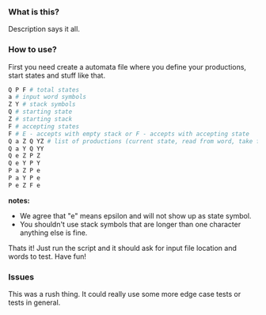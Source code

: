 ### What is this?
Description says it all.

### How to use?
First you need create a automata file where you define your productions, start states and stuff like that.
```python
Q P F # total states
a # input word symbols
Z Y # stack symbols
Q # starting state
Z # starting stack
F # accepting states
F # E - accepts with empty stack or F - accepts with accepting state
Q a Z Q YZ # list of productions (current state, read from word, take from stack, next state, add to stack)
Q a Y Q YY
Q e Z P Z
Q e Y P Y 
P a Z P e 
P a Y P e
P e Z F e
```

**notes:**
* We agree that "e" means epsilon and will not show up as state symbol.
* You shouldn't use stack symbols that are longer than one character anything else is fine.

Thats it! Just run the script and it should ask for input file location and words to test. Have fun!

### Issues
This was a rush thing. It could really use some more edge case tests or tests in general.
